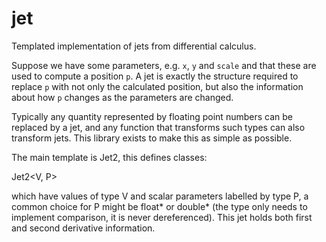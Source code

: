 # jet

Templated implementation of jets from differential calculus.

Suppose we have some parameters, e.g. `x`, `y` and `scale` and that these are used to compute a position `p`.  A jet is exactly the structure required to replace `p` with not only the calculated position, but also the information about how `p` changes as the parameters are changed.

Typically any quantity represented by floating point numbers can be replaced by a jet, and any function that transforms such types can also transform jets.  This library exists to make this as simple as possible.

The main template is Jet2, this defines classes:

Jet2<V, P>

which have values of type V and scalar parameters labelled by type P, a common choice for P might be float* or double* (the type only needs to implement comparison, it is never dereferenced).  This jet holds both first and second derivative information.

